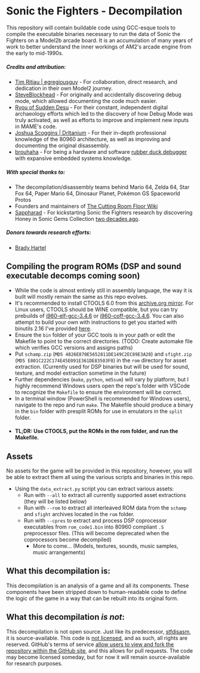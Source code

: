 # Sonic the Fighters - Decompilation

This repository will contain buildable code using GCC-esque tools to compile the executable binaries necessary to run the data of Sonic the Fighters on a Model2b arcade board. It is an accumulation of many years of work to better understand the inner workings of AM2's arcade engine from the early to mid-1990s.

##### Credits and attribution:

- [Tim Ritiau | egregiousguy](https://x.com/egregiousguy) - For collaboration, direct research, and dedication in their own Model2 journey.
- [SteveBlockhead](https://forums.sonicretro.org/index.php?posts/924406/) - For originally and accidentally discovering debug mode, which allowed documenting the code much easier.
- [Ryou of Sudden Desu](https://bsky.app/profile/suddendesu.bsky.social) - For their constant, independent digital archaeology efforts which led to the discovery of how Debug Mode was truly activated, as well as efforts to improve and implement new inputs in MAME's code.
- [Joshua Scoggins | DrItanium](https://github.com/DrItanium) - For their in-depth professional knowledge of the 80960 architecture, as well as improving and documenting the original disassembly.
- [brouhaha](https://mastodon.social/@brouhaha) - For being a hardware and software [rubber duck debugger](https://en.wikipedia.org/wiki/Rubber_duck_debugging) with expansive embedded systems knowledge.

##### With special thanks to:

- The decompilation/disassembly teams behind Mario 64, Zelda 64, Star Fox 64, Paper Mario 64, Dinosaur Planet, Pokémon GS Spaceworld Protos
- Founders and maintainers of [The Cutting Room Floor Wiki](https://tcrf.net)
- [Sappharad](https://github.com/Sappharad) - For kickstarting Sonic the Fighters research by discovering Honey in Sonic Gems Collection [two decades ago](https://archive.is/mcAuj).

##### Donors towards research efforts:

- [Brady Hartel](https://x.com/BradyHartel)

## Compiling the program ROMs (DSP and sound executable decomps coming soon)

   - While the code is almost entirely still in assembly language, the way it is built will mostly remain the same as this repo evolves.
   - It's recommended to install CTOOLS 6.0 from this [archive.org mirror](https://archive.org/details/iq-80960-rxk-5-2). For Linux users, CTOOLS should be WINE compatible, but you can try prebuilds of [i960-elf-gcc-3.4.6](https://archive.org/details/i960-elf-gcc-3.4.6.tar) or [i960-coff-gcc-3.4.6](https://archive.org/details/i960-coff-gcc-3.4.6.tar). You can also attempt to build your own with instructions to get you started with binutils 2.16 I've provided [here](https://github.com/biggestsonicfan/stfdisasm/tree/master/GNU).
   - Ensure the `bin` folder of your GCC tools is in your path or edit the Makefile to point to the correct directories. (TODO: Create automake file which verifies GCC versions and assigns paths)
   - Put `schamp.zip` (`MD5 4826E870E5652811DE149C2EC89E3A20`) and `sfight.zip` (`MD5 E801C222C174E45E091E361DE83503F0`) in the `rom` directory for asset extraction. (Currently used for DSP binaries but will be used for sound, texture, and model extraction sometime in the future)
   - Further dependencies (`make`, `python`, `md5sum`) will vary by platform, but I highly recommend Windows users open the repo's folder with VSCode to recognize the `Makefile` to ensure the environment will be correct.
   - In a terminal window (PowerShell is recommended for Windows users), navigate to the repo and run `make`. The Makefile should produce a binary in the `bin` folder with presplit ROMs for use in emulators in the `split` folder.
   - #### TL;DR: Use CTOOLS, put the ROMs in the rom folder, and run the Makefile.

## Assets

No assets for the game will be provided in this repository, however, you will be able to extract them all using the various scripts and binaries in this repo.
- Using the `data_extract.py` script you can extract various assets:
	- Run with `--all` to extract all currently supported asset extractions (they will be listed below)
	- Run with `--rom` to extract all interleaved ROM data from the `schamp` and `sfight` archives located in the `rom` folder.
	- Run with `--cpres` to extract and process DSP coprocessor executables from `rom_code1.bin` into 80960 compliant `.S` preprocessor files. (This will become deprecated when the coprocessors become decompiled)
		- More to come... (Models, textures, sounds, music samples, music arrangements)

## What this decompilation is:

This decompilation is an analysis of a game and all its components. These components have been stripped down to human-readable code to define the logic of the game in a way that can be rebuilt into its original form.

## What this decompilation _is not_:

This decompilation is not open source. Just like its predecessor, [stfdisasm](https://github.com/biggestsonicfan/stfdisasm), it is source-available. This code is [not licensed](https://choosealicense.com/no-permission/), and as such, all rights are reserved. GitHub's terms of service [allow users to view and fork the repository within the GitHub site](https://docs.github.com/en/repositories/managing-your-repositorys-settings-and-features/customizing-your-repository/licensing-a-repository#choosing-the-right-license), and this allows for pull requests. The code may become licensed someday, but for now it will remain source-available for research purposes.